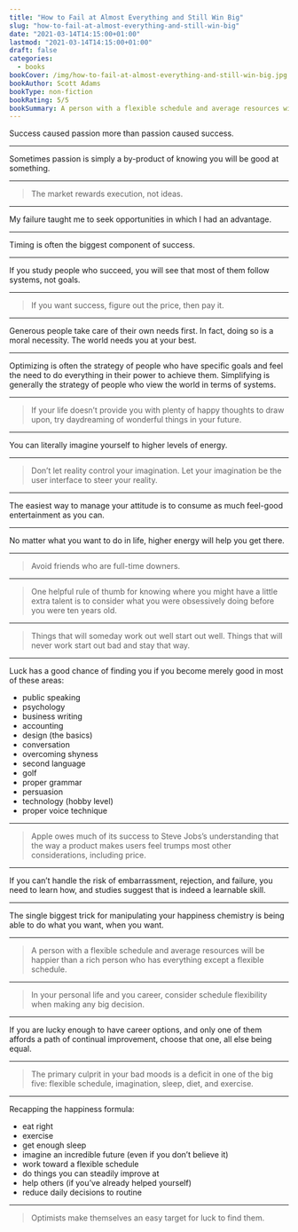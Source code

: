 ```yaml
---
title: "How to Fail at Almost Everything and Still Win Big"
slug: "how-to-fail-at-almost-everything-and-still-win-big"
date: "2021-03-14T14:15:00+01:00"
lastmod: "2021-03-14T14:15:00+01:00"
draft: false
categories:
  - books
bookCover: /img/how-to-fail-at-almost-everything-and-still-win-big.jpg
bookAuthor: Scott Adams
bookType: non-fiction
bookRating: 5/5
bookSummary: A person with a flexible schedule and average resources will be happier than a rich person who has everything except a flexible schedule.
---
```


Success caused passion more than passion caused success.

---

Sometimes passion is simply a by-product of knowing you will be good at something.

---

> The market rewards execution, not ideas.

---

My failure taught me to seek opportunities in which I had an advantage.

---

Timing is often the biggest component of success.

---

If you study people who succeed, you will see that most of them follow systems, not goals.

---

> If you want success, figure out the price, then pay it.

---

Generous people take care of their own needs first. In fact, doing so is a moral necessity. The world needs you at your best.

---

Optimizing is often the strategy of people who have specific goals and feel the need to do everything in their power to achieve them. Simplifying is generally the strategy of people who view the world in terms of systems.

---

> If your life doesn’t provide you with plenty of happy thoughts to draw upon, try daydreaming of wonderful things in your future.

---

You can literally imagine yourself to higher levels of energy.

---

> Don’t let reality control your imagination. Let your imagination be the user interface to steer your reality.

---

The easiest way to manage your attitude is to consume as much feel-good entertainment as you can.

---

No matter what you want to do in life, higher energy will help you get there.

---

> Avoid friends who are full-time downers.

---

> One helpful rule of thumb for knowing where you might have a little extra talent is to consider what you were obsessively doing before you were ten years old.

---

> Things that will someday work out well start out well. Things that will never work start out bad and stay that way.

---

Luck has a good chance of finding you if you become merely good in most of these areas:
- public speaking
- psychology
- business writing
- accounting
- design (the basics)
- conversation
- overcoming shyness
- second language
- golf
- proper grammar
- persuasion
- technology (hobby level)
- proper voice technique

---

> Apple owes much of its success to Steve Jobs’s understanding that the way a product makes users feel trumps most other considerations, including price.

---

If you can’t handle the risk of embarrassment, rejection, and failure, you need to learn how, and studies suggest that is indeed a learnable skill.

---

The single biggest trick for manipulating your happiness chemistry is being able to do what you want, when you want.

---

> A person with a flexible schedule and average resources will be happier than a rich person who has everything except a flexible schedule.

---

> In your personal life and you career, consider schedule flexibility when making any big decision.

---

If you are lucky enough to have career options, and only one of them affords a path of continual improvement, choose that one, all else being equal.

---

> The primary culprit in your bad moods is a deficit in one of the big five: flexible schedule, imagination, sleep, diet, and exercise.

---

Recapping the happiness formula:
- eat right
- exercise
- get enough sleep
- imagine an incredible future (even if you don’t believe it)
- work toward a flexible schedule
- do things you can steadily improve at
- help others (if you’ve already helped yourself)
- reduce daily decisions to routine

---

> Optimists make themselves an easy target for luck to find them.
